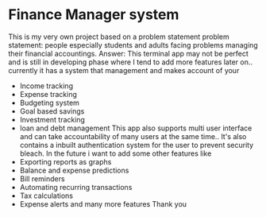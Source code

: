 # Finance Manager system 
This is my very own project based on a problem statement 
problem statement: people especially students and adults facing problems managing their financial accountings.
Answer: This terminal app may not be perfect and is still in developing phase where I tend to add more features later on.. currently it has a system that management and makes account of your
* Income tracking 
* Expense tracking 
* Budgeting system 
* Goal based savings 
* Investment tracking 
* loan and debt management 
This app also supports multi user interface and can take accountability of many users at the same time.. It's also contains a inbuilt authentication system for the user to prevent security bleach.
In the future i want to add some other features like
* Exporting reports as graphs
* Balance and expense predictions 
* Bill reminders
* Automating recurring transactions
* Tax calculations
* Expense alerts and many more features 
Thank you 

